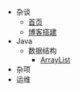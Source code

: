 * 杂谈
	* [首页](/ "Silverados的个人博客")
	* [博客搭建](blog/博客搭建.md "搭建一个博客 | Silverados")
* Java
    * 数据结构
		* [ArrayList](/java/datastructure/ArrayList.md "ArrayList详解 | Silverados")
* 杂项
* 运维
